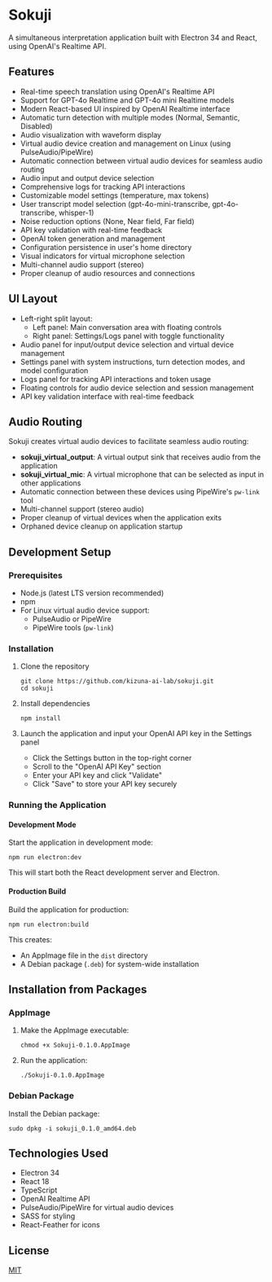 # Sokuji

A simultaneous interpretation application built with Electron 34 and React, using OpenAI's Realtime API.

## Features

- Real-time speech translation using OpenAI's Realtime API
- Support for GPT-4o Realtime and GPT-4o mini Realtime models
- Modern React-based UI inspired by OpenAI Realtime interface
- Automatic turn detection with multiple modes (Normal, Semantic, Disabled)
- Audio visualization with waveform display
- Virtual audio device creation and management on Linux (using PulseAudio/PipeWire)
- Automatic connection between virtual audio devices for seamless audio routing
- Audio input and output device selection
- Comprehensive logs for tracking API interactions
- Customizable model settings (temperature, max tokens)
- User transcript model selection (gpt-4o-mini-transcribe, gpt-4o-transcribe, whisper-1)
- Noise reduction options (None, Near field, Far field)
- API key validation with real-time feedback
- OpenAI token generation and management
- Configuration persistence in user's home directory
- Visual indicators for virtual microphone selection
- Multi-channel audio support (stereo)
- Proper cleanup of audio resources and connections

## UI Layout

- Left-right split layout:
  - Left panel: Main conversation area with floating controls
  - Right panel: Settings/Logs panel with toggle functionality
- Audio panel for input/output device selection and virtual device management
- Settings panel with system instructions, turn detection modes, and model configuration
- Logs panel for tracking API interactions and token usage
- Floating controls for audio device selection and session management
- API key validation interface with real-time feedback

## Audio Routing

Sokuji creates virtual audio devices to facilitate seamless audio routing:

- **sokuji_virtual_output**: A virtual output sink that receives audio from the application
- **sokuji_virtual_mic**: A virtual microphone that can be selected as input in other applications
- Automatic connection between these devices using PipeWire's `pw-link` tool
- Multi-channel support (stereo audio)
- Proper cleanup of virtual devices when the application exits
- Orphaned device cleanup on application startup

## Development Setup

### Prerequisites

- Node.js (latest LTS version recommended)
- npm
- For Linux virtual audio device support:
  - PulseAudio or PipeWire
  - PipeWire tools (`pw-link`)

### Installation

1. Clone the repository
   ```
   git clone https://github.com/kizuna-ai-lab/sokuji.git
   cd sokuji
   ```

2. Install dependencies
   ```
   npm install
   ```

3. Launch the application and input your OpenAI API key in the Settings panel
    - Click the Settings button in the top-right corner
    - Scroll to the "OpenAI API Key" section
    - Enter your API key and click "Validate"
    - Click "Save" to store your API key securely
### Running the Application

#### Development Mode

Start the application in development mode:

```
npm run electron:dev
```

This will start both the React development server and Electron.

#### Production Build

Build the application for production:

```
npm run electron:build
```

This creates:
- An AppImage file in the `dist` directory
- A Debian package (`.deb`) for system-wide installation

## Installation from Packages

### AppImage

1. Make the AppImage executable:
   ```
   chmod +x Sokuji-0.1.0.AppImage
   ```

2. Run the application:
   ```
   ./Sokuji-0.1.0.AppImage
   ```

### Debian Package

Install the Debian package:
```
sudo dpkg -i sokuji_0.1.0_amd64.deb
```

## Technologies Used

- Electron 34
- React 18
- TypeScript
- OpenAI Realtime API
- PulseAudio/PipeWire for virtual audio devices
- SASS for styling
- React-Feather for icons

## License

[MIT](LICENSE)
